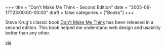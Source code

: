+++
title = "Don't Make Me Think - Second Edition"
date = "2005-09-17T23:00:00-00:00"
draft = false
categories = ["Books"]
+++

Steve Krug's classic book [Don't Make Me Think](http://www.amazon.com/exec/obidos/ASIN/0321344758/approachingno-20?creative=327641&camp=14573&link_code=as1)
has been released in a second edition. This book helped me understand
web design and usability better than any other.

[via](http://www.bartelme.at/)

